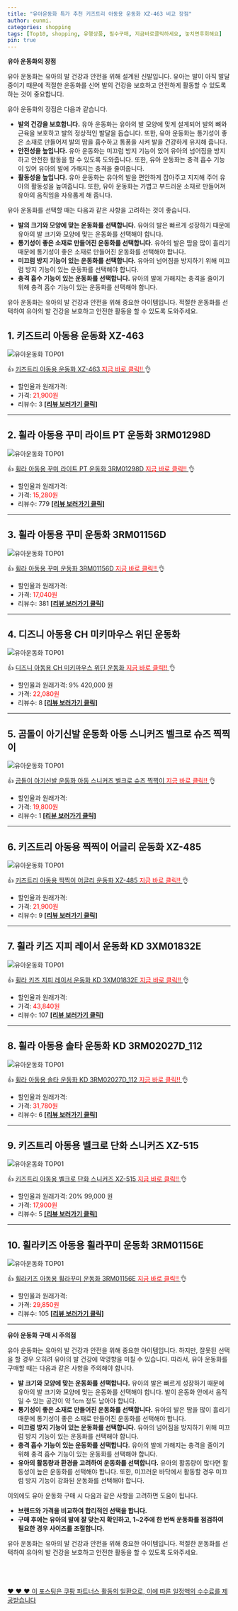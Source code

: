 ```yaml
---
title: "유아운동화 특가 추천 키즈트리 아동용 운동화 XZ-463 비교 장점"
author: eunmi.
categories: shopping
tags: [Top10, shopping, 유행상품, 필수구매, 지금바로클릭하세요, 놓치면후회해요]
pin: true
---
```

**유아 운동화의 장점**

유아 운동화는 유아의 발 건강과 안전을 위해 설계된 신발입니다. 유아는 발이 아직 발달 중이기 때문에 적절한 운동화를 신어 발의 건강을 보호하고 안전하게 활동할 수 있도록 하는 것이 중요합니다.

유아 운동화의 장점은 다음과 같습니다.

* **발의 건강을 보호합니다.** 유아 운동화는 유아의 발 모양에 맞게 설계되어 발의 뼈와 근육을 보호하고 발의 정상적인 발달을 돕습니다. 또한, 유아 운동화는 통기성이 좋은 소재로 만들어져 발의 땀을 흡수하고 통풍을 시켜 발을 건강하게 유지해 줍니다.
* **안전성을 높입니다.** 유아 운동화는 미끄럼 방지 기능이 있어 유아의 넘어짐을 방지하고 안전한 활동을 할 수 있도록 도와줍니다. 또한, 유아 운동화는 충격 흡수 기능이 있어 유아의 발에 가해지는 충격을 줄여줍니다.
* **활동성을 높입니다.** 유아 운동화는 유아의 발을 편안하게 잡아주고 지지해 주어 유아의 활동성을 높여줍니다. 또한, 유아 운동화는 가볍고 부드러운 소재로 만들어져 유아의 움직임을 자유롭게 해 줍니다.

유아 운동화를 선택할 때는 다음과 같은 사항을 고려하는 것이 좋습니다.

* **발의 크기와 모양에 맞는 운동화를 선택합니다.** 유아의 발은 빠르게 성장하기 때문에 유아의 발 크기와 모양에 맞는 운동화를 선택해야 합니다.
* **통기성이 좋은 소재로 만들어진 운동화를 선택합니다.** 유아의 발은 땀을 많이 흘리기 때문에 통기성이 좋은 소재로 만들어진 운동화를 선택해야 합니다.
* **미끄럼 방지 기능이 있는 운동화를 선택합니다.** 유아의 넘어짐을 방지하기 위해 미끄럼 방지 기능이 있는 운동화를 선택해야 합니다.
* **충격 흡수 기능이 있는 운동화를 선택합니다.** 유아의 발에 가해지는 충격을 줄이기 위해 충격 흡수 기능이 있는 운동화를 선택해야 합니다.

유아 운동화는 유아의 발 건강과 안전을 위해 중요한 아이템입니다. 적절한 운동화를 선택하여 유아의 발 건강을 보호하고 안전한 활동을 할 수 있도록 도와주세요.

   

## 1. 키즈트리 아동용 운동화 XZ-463

![유아운동화 TOP01](https://thumbnail10.coupangcdn.com/thumbnails/remote/230x230ex/image/rs_quotation_api/ry1hlzmc/b963ee34821f470b9ad6466012d92561.jpg)


👍 [키즈트리 아동용 운동화 XZ-463 <font color=red> 지금 바로 클릭!! </font> ](https://link.coupang.com/re/AFFSDP?lptag=AF3617701&subid=GithubCoopas&pageKey=6063966773&traceid=V0-153&itemId=11164632039&vendorItemId=78442747937) 👌 


- 할인율과 원래가격: 
- 가격: <span style='color:red'>21,900원</span>
- 리뷰수: 3  [**[리뷰 보러가기 클릭]**](https://link.coupang.com/re/AFFSDP?lptag=AF3617701&subid=GithubCoopas&pageKey=6063966773&traceid=V0-153&itemId=11164632039&vendorItemId=78442747937)

---


   

## 2. 휠라 아동용 꾸미 라이트 PT 운동화 3RM01298D

![유아운동화 TOP01](https://thumbnail8.coupangcdn.com/thumbnails/remote/230x230ex/image/rs_quotation_api/h0ui1gw5/1b42f432d4d249e1a19fa22a4225d101.jpg)


👍 [휠라 아동용 꾸미 라이트 PT 운동화 3RM01298D <font color=red> 지금 바로 클릭!! </font> ](https://link.coupang.com/re/AFFSDP?lptag=AF3617701&subid=GithubCoopas&pageKey=4841307084&traceid=V0-153&itemId=11710181513&vendorItemId=78984355907) 👌 


- 할인율과 원래가격: 
- 가격: <span style='color:red'>15,280원</span>
- 리뷰수: 779  [**[리뷰 보러가기 클릭]**](https://link.coupang.com/re/AFFSDP?lptag=AF3617701&subid=GithubCoopas&pageKey=4841307084&traceid=V0-153&itemId=11710181513&vendorItemId=78984355907)

---


   

## 3. 휠라 아동용 꾸미 운동화 3RM01156D

![유아운동화 TOP01](https://thumbnail8.coupangcdn.com/thumbnails/remote/230x230ex/image/rs_quotation_api/obln6p25/0714b941d5984fbfbf02a9cb63933816.jpg)


👍 [휠라 아동용 꾸미 운동화 3RM01156D <font color=red> 지금 바로 클릭!! </font> ](https://link.coupang.com/re/AFFSDP?lptag=AF3617701&subid=GithubCoopas&pageKey=4841307775&traceid=V0-153&itemId=6257151521&vendorItemId=73453010438) 👌 


- 할인율과 원래가격: 
- 가격: <span style='color:red'>17,040원</span>
- 리뷰수: 381  [**[리뷰 보러가기 클릭]**](https://link.coupang.com/re/AFFSDP?lptag=AF3617701&subid=GithubCoopas&pageKey=4841307775&traceid=V0-153&itemId=6257151521&vendorItemId=73453010438)

---


   

## 4. 디즈니 아동용 CH 미키마우스 위딘 운동화

![유아운동화 TOP01](https://thumbnail9.coupangcdn.com/thumbnails/remote/230x230ex/image/retail/images/1289379319621794-c5e5c641-66e4-4625-8e6f-efa6c2d8bea9.jpg)


👍 [디즈니 아동용 CH 미키마우스 위딘 운동화 <font color=red> 지금 바로 클릭!! </font> ](https://link.coupang.com/re/AFFSDP?lptag=AF3617701&subid=GithubCoopas&pageKey=5010954831&traceid=V0-153&itemId=6707939073&vendorItemId=74001508249) 👌 


- 할인율과 원래가격: 9%  420,000   원
- 가격: <span style='color:red'>22,080원</span>
- 리뷰수: 8  [**[리뷰 보러가기 클릭]**](https://link.coupang.com/re/AFFSDP?lptag=AF3617701&subid=GithubCoopas&pageKey=5010954831&traceid=V0-153&itemId=6707939073&vendorItemId=74001508249)

---


   

## 5. 곰돌이 아기신발 운동화 아동 스니커즈 벨크로 슈즈 찍찍이

![유아운동화 TOP01](https://thumbnail7.coupangcdn.com/thumbnails/remote/230x230ex/image/vendor_inventory/7636/6b1c8b432e863605f915db64fe290b1d3483244b3bc10b8334a94df1f9ec.png)


👍 [곰돌이 아기신발 운동화 아동 스니커즈 벨크로 슈즈 찍찍이 <font color=red> 지금 바로 클릭!! </font> ](https://link.coupang.com/re/AFFSDP?lptag=AF3617701&subid=GithubCoopas&pageKey=7621481484&traceid=V0-153&itemId=20207356702&vendorItemId=84892390204) 👌 


- 할인율과 원래가격: 
- 가격: <span style='color:red'>19,800원</span>
- 리뷰수: 1  [**[리뷰 보러가기 클릭]**](https://link.coupang.com/re/AFFSDP?lptag=AF3617701&subid=GithubCoopas&pageKey=7621481484&traceid=V0-153&itemId=20207356702&vendorItemId=84892390204)

---


   

## 6. 키즈트리 아동용 찍찍이 어글리 운동화 XZ-485

![유아운동화 TOP01](https://thumbnail10.coupangcdn.com/thumbnails/remote/230x230ex/image/retail/images/2022/08/25/18/0/55059ee2-6225-48c3-af8b-16d83fbb7084.jpg)


👍 [키즈트리 아동용 찍찍이 어글리 운동화 XZ-485 <font color=red> 지금 바로 클릭!! </font> ](https://link.coupang.com/re/AFFSDP?lptag=AF3617701&subid=GithubCoopas&pageKey=6732372781&traceid=V0-153&itemId=15690015693&vendorItemId=82904857189) 👌 


- 할인율과 원래가격: 
- 가격: <span style='color:red'>21,900원</span>
- 리뷰수: 9  [**[리뷰 보러가기 클릭]**](https://link.coupang.com/re/AFFSDP?lptag=AF3617701&subid=GithubCoopas&pageKey=6732372781&traceid=V0-153&itemId=15690015693&vendorItemId=82904857189)

---


   

## 7. 휠라 키즈 지피 레이서 운동화 KD 3XM01832E

![유아운동화 TOP01](https://thumbnail8.coupangcdn.com/thumbnails/remote/230x230ex/image/retail/images/489514635366764-7a9a3b3c-a316-43ba-acc4-b7493ea96f6b.jpg)


👍 [휠라 키즈 지피 레이서 운동화 KD 3XM01832E <font color=red> 지금 바로 클릭!! </font> ](https://link.coupang.com/re/AFFSDP?lptag=AF3617701&subid=GithubCoopas&pageKey=6661239112&traceid=V0-153&itemId=15291622586&vendorItemId=82512035586) 👌 


- 할인율과 원래가격: 
- 가격: <span style='color:red'>43,840원</span>
- 리뷰수: 107  [**[리뷰 보러가기 클릭]**](https://link.coupang.com/re/AFFSDP?lptag=AF3617701&subid=GithubCoopas&pageKey=6661239112&traceid=V0-153&itemId=15291622586&vendorItemId=82512035586)

---


   

## 8. 휠라 아동용 솔타 운동화 KD 3RM02027D_112

![유아운동화 TOP01](https://thumbnail10.coupangcdn.com/thumbnails/remote/230x230ex/image/rs_quotation_api/rkhiftf3/bff5af4ddbd74bb89365425be28ff765.jpg)


👍 [휠라 아동용 솔타 운동화 KD 3RM02027D_112 <font color=red> 지금 바로 클릭!! </font> ](https://link.coupang.com/re/AFFSDP?lptag=AF3617701&subid=GithubCoopas&pageKey=6233035033&traceid=V0-153&itemId=12502234748&vendorItemId=79770825862) 👌 


- 할인율과 원래가격: 
- 가격: <span style='color:red'>31,780원</span>
- 리뷰수: 6  [**[리뷰 보러가기 클릭]**](https://link.coupang.com/re/AFFSDP?lptag=AF3617701&subid=GithubCoopas&pageKey=6233035033&traceid=V0-153&itemId=12502234748&vendorItemId=79770825862)

---


   

## 9. 키즈트리 아동용 벨크로 단화 스니커즈 XZ-515

![유아운동화 TOP01](https://thumbnail9.coupangcdn.com/thumbnails/remote/230x230ex/image/retail/images/2023/08/09/12/9/cf8297fb-719a-4825-ba25-fb171c0faa2c.jpg)


👍 [키즈트리 아동용 벨크로 단화 스니커즈 XZ-515 <font color=red> 지금 바로 클릭!! </font> ](https://link.coupang.com/re/AFFSDP?lptag=AF3617701&subid=GithubCoopas&pageKey=7515739646&traceid=V0-153&itemId=19702339745&vendorItemId=86827865645) 👌 


- 할인율과 원래가격: 20%  99,000   원
- 가격: <span style='color:red'>17,900원</span>
- 리뷰수: 5  [**[리뷰 보러가기 클릭]**](https://link.coupang.com/re/AFFSDP?lptag=AF3617701&subid=GithubCoopas&pageKey=7515739646&traceid=V0-153&itemId=19702339745&vendorItemId=86827865645)

---


   

## 10. 휠라키즈 아동용 휠라꾸미 운동화 3RM01156E

![유아운동화 TOP01](https://thumbnail6.coupangcdn.com/thumbnails/remote/230x230ex/image/retail/images/1787353146407018-b996644c-ace3-4261-9a17-506b7a800dd2.jpg)


👍 [휠라키즈 아동용 휠라꾸미 운동화 3RM01156E <font color=red> 지금 바로 클릭!! </font> ](https://link.coupang.com/re/AFFSDP?lptag=AF3617701&subid=GithubCoopas&pageKey=6340193097&traceid=V0-153&itemId=13297557369&vendorItemId=80554904932) 👌 


- 할인율과 원래가격: 
- 가격: <span style='color:red'>29,850원</span>
- 리뷰수: 105  [**[리뷰 보러가기 클릭]**](https://link.coupang.com/re/AFFSDP?lptag=AF3617701&subid=GithubCoopas&pageKey=6340193097&traceid=V0-153&itemId=13297557369&vendorItemId=80554904932)

---
**유아 운동화 구매 시 주의점**

유아 운동화는 유아의 발 건강과 안전을 위해 중요한 아이템입니다. 하지만, 잘못된 선택을 할 경우 오히려 유아의 발 건강에 악영향을 미칠 수 있습니다. 따라서, 유아 운동화를 구매할 때는 다음과 같은 사항을 주의해야 합니다.

* **발 크기와 모양에 맞는 운동화를 선택합니다.** 유아의 발은 빠르게 성장하기 때문에 유아의 발 크기와 모양에 맞는 운동화를 선택해야 합니다. 발이 운동화 안에서 움직일 수 있는 공간이 약 1cm 정도 남아야 합니다.
* **통기성이 좋은 소재로 만들어진 운동화를 선택합니다.** 유아의 발은 땀을 많이 흘리기 때문에 통기성이 좋은 소재로 만들어진 운동화를 선택해야 합니다.
* **미끄럼 방지 기능이 있는 운동화를 선택합니다.** 유아의 넘어짐을 방지하기 위해 미끄럼 방지 기능이 있는 운동화를 선택해야 합니다.
* **충격 흡수 기능이 있는 운동화를 선택합니다.** 유아의 발에 가해지는 충격을 줄이기 위해 충격 흡수 기능이 있는 운동화를 선택해야 합니다.
* **유아의 활동량과 환경을 고려하여 운동화를 선택합니다.** 유아의 활동량이 많다면 활동성이 높은 운동화를 선택해야 합니다. 또한, 미끄러운 바닥에서 활동할 경우 미끄럼 방지 기능이 강화된 운동화를 선택해야 합니다.

이외에도 유아 운동화 구매 시 다음과 같은 사항을 고려하면 도움이 됩니다.

* **브랜드와 가격을 비교하여 합리적인 선택을 합니다.**
* **구매 후에는 유아의 발에 잘 맞는지 확인하고, 1~2주에 한 번씩 운동화를 점검하여 필요한 경우 사이즈를 조절합니다.**

유아 운동화는 유아의 발 건강과 안전을 위해 중요한 아이템입니다. 적절한 운동화를 선택하여 유아의 발 건강을 보호하고 안전한 활동을 할 수 있도록 도와주세요.<br><br><br><br><br> [ ❤ ❤ ❤ 이 포스팅은 쿠팡 파트너스 활동의 일환으로, 이에 따른 일정액의 수수료를 제공받습니다](https://link.coupang.com/a/bcEFyh)